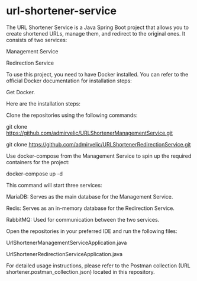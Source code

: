 # url-shortener-service

The URL Shortener Service is a Java Spring Boot project that allows you to create shortened URLs, manage them, and redirect to the original ones. It consists of two services:

Management Service 

Redirection Service

To use this project, you need to have Docker installed. You can refer to the official Docker documentation for installation steps:

 Get Docker.

Here are the installation steps:

Clone the repositories using the following commands:

git clone https://github.com/admirvelic/URLShortenerManagementService.git

git clone https://github.com/admirvelic/URLShortenerRedirectionService.git

Use docker-compose from the Management Service to spin up the required containers for the project:

docker-compose up -d

This command will start three services:

MariaDB: Serves as the main database for the Management Service.

Redis: Serves as an in-memory database for the Redirection Service.

RabbitMQ: Used for communication between the two services.

Open the repositories in your preferred IDE and run the following files:

UrlShortenerManagementServiceApplication.java

UrlShortenerRedirectionServiceApplication.java

For detailed usage instructions, please refer to the Postman collection (URL shortener.postman_collection.json) located in this repository.